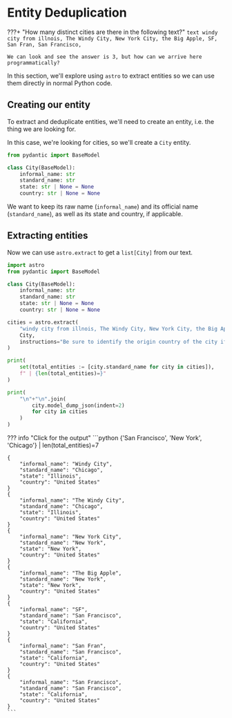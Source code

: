 # Entity Deduplication

???+ "How many distinct cities are there in the following text?"
    ```text
    windy city from illnois, The Windy City, New York City, the Big Apple, SF, San Fran, San Francisco,
    ```

    We can look and see the answer is 3, but how can we arrive here programmatically?

In this section, we'll explore using `astro` to extract entities so we can use them directly in normal Python code.

## Creating our entity
To extract and deduplicate entities, we'll need to create an entity, i.e. the thing we are looking for.

In this case, we're looking for cities, so we'll create a `City` entity.

```python
from pydantic import BaseModel

class City(BaseModel):
    informal_name: str
    standard_name: str
    state: str | None = None
    country: str | None = None
```

We want to keep its raw name (`informal_name`) and its official name (`standard_name`), as well as its state and country, if applicable.

## Extracting entities
Now we can use `astro.extract` to get a `list[City]` from our text.

```python
import astro
from pydantic import BaseModel

class City(BaseModel):
    informal_name: str
    standard_name: str
    state: str | None = None
    country: str | None = None

cities = astro.extract(
    "windy city from illnois, The Windy City, New York City, the Big Apple, SF, San Fran, San Francisco",
    City,
    instructions="Be sure to identify the origin country of the city if possible.",
)

print(
    set(total_entities := [city.standard_name for city in cities]),
    f" | {len(total_entities)=}"
)

print(
    "\n"+"\n".join(
        city.model_dump_json(indent=2)
        for city in cities
    )
)
```
??? info "Click for the output"
    ```python
    {'San Francisco', 'New York', 'Chicago'}  | len(total_entities)=7

    {
        "informal_name": "Windy City",
        "standard_name": "Chicago",
        "state": "Illinois",
        "country": "United States"
    }
    {
        "informal_name": "The Windy City",
        "standard_name": "Chicago",
        "state": "Illinois",
        "country": "United States"
    }
    {
        "informal_name": "New York City",
        "standard_name": "New York",
        "state": "New York",
        "country": "United States"
    }
    {
        "informal_name": "The Big Apple",
        "standard_name": "New York",
        "state": "New York",
        "country": "United States"
    }
    {
        "informal_name": "SF",
        "standard_name": "San Francisco",
        "state": "California",
        "country": "United States"
    }
    {
        "informal_name": "San Fran",
        "standard_name": "San Francisco",
        "state": "California",
        "country": "United States"
    }
    {
        "informal_name": "San Francisco",
        "standard_name": "San Francisco",
        "state": "California",
        "country": "United States"
    }
    ```